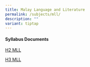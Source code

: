```yaml
---
title: Malay Language and Literature
permalink: /subjects/mll/
description: ""
variant: tiptap
---
```

<h4><strong>Syllabus Documents</strong></h4>
<p><a href="https://www.seab.gov.sg/docs/default-source/national-examinations/syllabus/alevel/2025-a-level-syllabus/9576_y25_sy.pdf" rel="noopener noreferrer nofollow" target="_blank">H2 MLL</a>
</p>
<p><a href="https://www.seab.gov.sg/docs/default-source/national-examinations/syllabus/alevel/2025-a-level-syllabus/9921_y25_sy.pdf" rel="noopener noreferrer nofollow" target="_blank">H3 MLL</a>
</p>